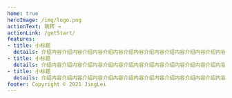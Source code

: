 ```yaml
---
home: true
heroImage: /img/logo.png
actionText: 跳转 →
actionLink: /getStart/
features:
- title: 小标题
  details: 介绍内容介绍内容介绍内容介绍内容介绍内容介绍内容介绍内容介绍内容介绍内容
- title: 小标题
  details: 介绍内容介绍内容介绍内容介绍内容介绍内容介绍内容介绍内容介绍内容介绍内容
- title: 小标题
  details: 介绍内容介绍内容介绍内容介绍内容介绍内容介绍内容介绍内容介绍内容介绍内容
footer: Copyright © 2021 JingLei
---
```

